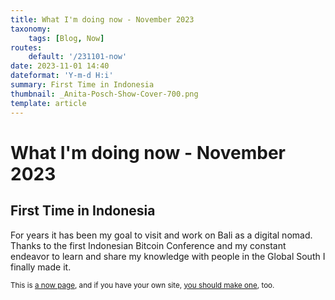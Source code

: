 ```yaml
---
title: What I'm doing now - November 2023
taxonomy:
    tags: [Blog, Now]
routes:
    default: '/231101-now'
date: 2023-11-01 14:40
dateformat: 'Y-m-d H:i'
summary: First Time in Indonesia
thumbnail: _Anita-Posch-Show-Cover-700.png
template: article
---
```


# What I'm doing now - November 2023

## First Time in Indonesia

For years it has been my goal to visit and work on Bali as a digital nomad. Thanks to the first Indonesian Bitcoin Conference and my constant endeavor to learn and share my knowledge with people in the Global South I finally made it.

<small>This is [a now page](https://nownownow.com/about), and if you have your own site, [you should make one](https://nownownow.com/about), too.</small>